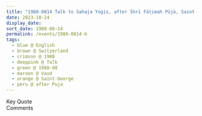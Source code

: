 ```yaml
---
title: "1988-0814 Talk to Sahaja Yogis, after Śhrī Fāṭimah Pūjā, Saint-George (40 kms W of Lausanne), Vaud, Switzerland"
date: 2023-10-24
display_date: 
sort_date: 1988-08-14
permalink: /events/1988-0814-b
tags:
  - blue @ English
  - brown @ Switzerland
  - crimson @ 1988
  - deeppink @ Talk
  - green @ 1988-08
  - maroon @ Vaud
  - orange @ Saint-George
  - peru @ after Puja
---
```


<wave-list>
  <list-title color="green" width="75">Key Quote</list-title>
  <list-item color="BlanchedAlmond"  width="200"></list-item>
  <list-item color="Lavender"></list-item>
  <list-item color="BlanchedAlmond"></list-item>
</wave-list>

<br>

<wave-list>
  <list-title color="green" width="75">Comments</list-title>
  <list-item color="BlanchedAlmond"  width="200"></list-item>
  <list-item color="Lavender"></list-item>
  <list-item color="BlanchedAlmond"></list-item>
</wave-list>